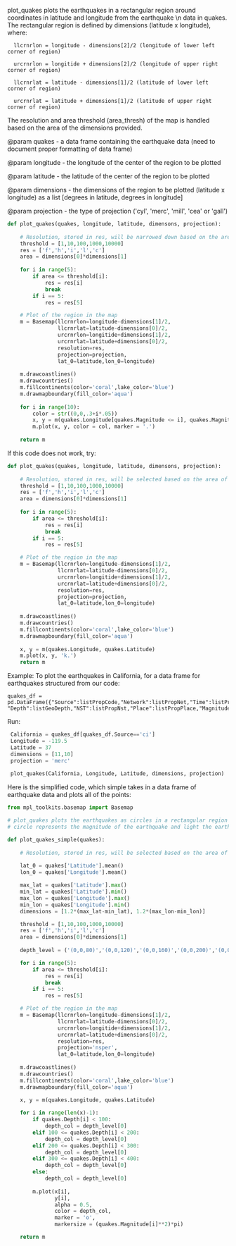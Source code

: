 plot_quakes plots the earthquakes in a rectangular region around coordinates in latitude and longitude from the earthquake \n
data in quakes. The rectangular region is defined by dimensions (latitude x longitude), where:

      llcrnrlon = longitude - dimensions[2]/2 (longitude of lower left corner of region)
      
      urcrnrlon = longitide + dimensions[2]/2 (longitude of upper right corner of region)
      
      llcrnrlat = latitude - dimensions[1]/2 (latitude of lower left corner of region)
      
      urcrnrlat = latitude + dimensions[1]/2 (latitude of upper right corner of region)
      
The resolution and area threshold (area_thresh) of the map is handled based on the area of the dimensions provided.

@param quakes - a data frame containing the earthquake data (need to document proper formatting of data frame)

@param longitude - the longitude of the center of the region to be plotted

@param latitude - the latitude of the center of the region to be plotted

@param dimensions - the dimensions of the region to be plotted (latitude x longitude) as a list [degrees in latitude, degrees in longitude]

@param projection - the type of projection ('cyl', 'merc', 'mill', 'cea' or 'gall')

```python
def plot_quakes(quakes, longitude, latitude, dimensons, projection):
    
    # Resolution, stored in res, will be narrowed down based on the area of the dimensions provided
    threshold = [1,10,100,1000,10000]
    res = ['f','h','i','l','c']
    area = dimensions[0]*dimensions[1]
    
    for i in range(5):
        if area <= threshold[i]:
            res = res[i]
            break
        if i == 5:
            res = res[5]

    # Plot of the region in the map 
    m = Basemap(llcrnrlon=longitude-dimensions[1]/2,
                llcrnrlat=latitude-dimensions[0]/2,
                urcrnrlon=longitide+dimensions[1]/2,
                urcrnrlat=latitude+dimensions[0]/2,
                resolution=res,
                projection=projection,
                lat_0=latitude,lon_0=longitude)
				
    m.drawcoastlines()
    m.drawcountries()
    m.fillcontinents(color='coral',lake_color='blue')
    m.drawmapboundary(fill_color='aqua')
	
    for i in range(10):
        color = str((0,0,.3+i*.05))
        x, y = m(quakes.Longitude[quakes.Magnitude <= i], quakes.Magnitude[quakes.Depth <= i])	
        m.plot(x, y, color = col, marker = '.')
	
    return m
```    

If this code does not work, try:
```python
def plot_quakes(quakes, longitude, latitude, dimensons, projection):
    
    # Resolution, stored in res, will be selected based on the area of the dimensions provided
    threshold = [1,10,100,1000,10000]
    res = ['f','h','i','l','c']
    area = dimensions[0]*dimensions[1]
    
    for i in range(5):
        if area <= threshold[i]:
            res = res[i]
            break
        if i == 5:
            res = res[5]

    # Plot of the region in the map 
    m = Basemap(llcrnrlon=longitude-dimensions[1]/2,
                llcrnrlat=latitude-dimensions[0]/2,
                urcrnrlon=longitide+dimensions[1]/2,
                urcrnrlat=latitude+dimensions[0]/2,
                resolution=res,
                projection=projection,
                lat_0=latitude,lon_0=longitude)
				
    m.drawcoastlines()
    m.drawcountries()
    m.fillcontinents(color='coral',lake_color='blue')
    m.drawmapboundary(fill_color='aqua')
	
    x, y = m(quakes.Longitude, quakes.Latitude)
    m.plot(x, y, 'k.')
    return m
```
    
Example:
To plot the earthquakes in California, for a data frame for earthquakes structured from our code:
```
quakes_df = pd.DataFrame({"Source":listPropCode,"Network":listPropNet,"Time":listPropTime,"Longitude":listGeoLongitude,"Latitude":listGeoLatitude, "Depth":listGeoDepth,"NST":listPropNst,"Place":listPropPlace,"Magnitude":listPropMag})
```
Run:
```python
 California = quakes_df[quakes_df.Source=='ci']
 Longitude = -119.5
 Latitude = 37
 dimensions = [11,10]
 projection = 'merc'
 
 plot_quakes(California, Longitude, Latitude, dimensions, projection)
```

Here is the simplified code, which simple takes in a data frame of earthquake data and plots all of the points:

```python
from mpl_toolkits.basemap import Basemap

# plot_quakes plots the earthquakes as circles in a rectangular region around the mean of the coordinates where the size of the 
# circle represents the magnitude of the earthquake and light the earthquake is represents the magnitude 

def plot_quakes_simple(quakes):
    
    # Resolution, stored in res, will be selected based on the area of the dimensions provided
    
    lat_0 = quakes['Latitude'].mean()
    lon_0 = quakes['Longitude'].mean()

    max_lat = quakes['Latitude'].max()
    min_lat = quakes['Latitude'].min()
    max_lon = quakes['Longitude'].max()
    min_lon = quakes['Longitude'].min()
    dimensions = [1.2*(max_lat-min_lat), 1.2*(max_lon-min_lon)]

    threshold = [1,10,100,1000,10000]
    res = ['f','h','i','l','c']
    area = dimensions[0]*dimensions[1]
    
    depth_level = ('(0,0,80)','(0,0,120)','(0,0,160)','(0,0,200)','(0,0,240)')

    for i in range(5):
        if area <= threshold[i]:
            res = res[i]
            break
        if i == 5:
            res = res[5]

    # Plot of the region in the map 
    m = Basemap(llcrnrlon=longitude-dimensions[1]/2,
                llcrnrlat=latitude-dimensions[0]/2,
                urcrnrlon=longitide+dimensions[1]/2,
                urcrnrlat=latitude+dimensions[0]/2,
                resolution=res,
                projection='nsper',
                lat_0=latitude,lon_0=longitude)
				
    m.drawcoastlines()
    m.drawcountries()
    m.fillcontinents(color='coral',lake_color='blue')
    m.drawmapboundary(fill_color='aqua')
	
    x, y = m(quakes.Longitude, quakes.Latitude)

    for i in range(len(x)-1):
        if quakes.Depth[i] < 100:
            depth_col = depth_level[0]
        elif 100 <= quakes.Depth[i] < 200:
            depth_col = depth_level[0]
        elif 200 <= quakes.Depth[i] < 300:
            depth_col = depth_level[0]
        elif 300 <= quakes.Depth[i] < 400:
            depth_col = depth_level[0]
        else:
            depth_col = depth_level[0]
            
        m.plot(x[i], 
               y[i],
               alpha = 0.5,
               color = depth_col, 
               marker = 'o', 
               markersize = (quakes.Magnitude[i]**2)*pi)

    return m
```
